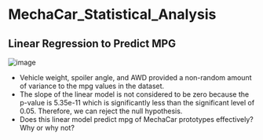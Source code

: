 # MechaCar_Statistical_Analysis

## Linear Regression to Predict MPG

![image](https://user-images.githubusercontent.com/82549782/128568955-686c8b5e-188f-48b5-88ec-19895a8a3814.png)

- Vehicle weight, spoiler angle, and AWD provided a non-random amount of variance to the mpg values in the dataset.
- The slope of the linear model is not considered to be zero because the p-value is 5.35e-11 which is significantly less than the significant level of 0.05. Therefore, we can reject the null hypothesis.
- Does this linear model predict mpg of MechaCar prototypes effectively? Why or why not?
